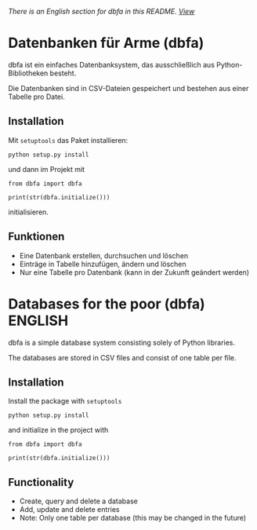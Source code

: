*There is an English section for dbfa in this README. [View](#databases-for-the-poor-dbfa-english)*

# Datenbanken für Arme (dbfa)

dbfa ist ein einfaches Datenbanksystem, das ausschließlich aus Python-Bibliotheken besteht.

Die Datenbanken sind in CSV-Dateien gespeichert und bestehen aus einer Tabelle pro Datei.

## Installation

Mit `setuptools` das Paket installieren:

```python3
python setup.py install
```

und dann im Projekt mit

```
from dbfa import dbfa

print(str(dbfa.initialize()))
```

initialisieren.

## Funktionen

- Eine Datenbank erstellen, durchsuchen und löschen
- Einträge in Tabelle hinzufügen, ändern und löschen
- Nur eine Tabelle pro Datenbank (kann in der Zukunft geändert werden)

# Databases for the poor (dbfa) ENGLISH

dbfa is a simple database system consisting solely of Python libraries.

The databases are stored in CSV files and consist of one table per file.

## Installation

Install the package with `setuptools`

```python3
python setup.py install
```

and initialize in the project with

```
from dbfa import dbfa

print(str(dbfa.initialize()))
```

## Functionality

- Create, query and delete a database
- Add, update and delete entries
- Note: Only one table per database (this may be changed in the future)